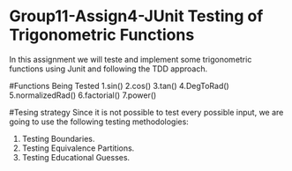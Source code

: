 # Group11-Assign4-JUnit Testing of Trigonometric Functions
In this assignment we will teste and implement some trigonometric functions using Junit and following the TDD approach.

#Functions Being Tested
1.sin()
2.cos()
3.tan()
4.DegToRad()
5.normalizedRad()
6.factorial()
7.power()

#Tesing strategy
Since it is not possible to test every possible input, we are going to use the following testing methodologies: 
1. Testing Boundaries.
2. Testing Equivalence Partitions.
3. Testing Educational Guesses.
